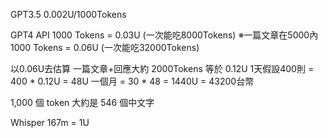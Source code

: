 GPT3.5 0.002U/1000Tokens

GPT4 API
1000 Tokens = 0.03U (一次能吃8000Tokens) ※一篇文章在5000內
1000 Tokens = 0.06U (一次能吃32000Tokens)

以0.06U去估算 
一篇文章+回應大約 2000Tokens 等於 0.12U
1天假設400則 = 400 * 0.12U = 48U
一個月 = 30 * 48 = 1440U = 43200台幣

1,000 個 token 大約是 546 個中文字


Whisper 
167m = 1U

